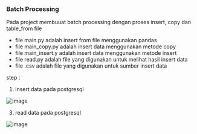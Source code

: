 ### Batch Processing

Pada project membuuat batch processing dengan proses insert, copy dan table_from file
- file main.py adalah insert from file menggunakan pandas
- file main_copy.py adalah insert data menggunakan metode copy
- file main_insert.y adalah insert data menggunakan metode insert
- file read.py adalah file yang digunakan untuk melihat hasil insert data
- file .csv adalah file yang digunakan untuk sumber insert data

step :
1. insert data pada postgresql

![image](https://github.com/rickyfebrian/project3_de/assets/46195764/a68bdc77-32b0-4b7f-8774-17e9b8ee3554)

3. read data pada postgresql

![image](https://github.com/rickyfebrian/project3_de/assets/46195764/de1d539b-f601-471b-9474-6a940a024b64)

